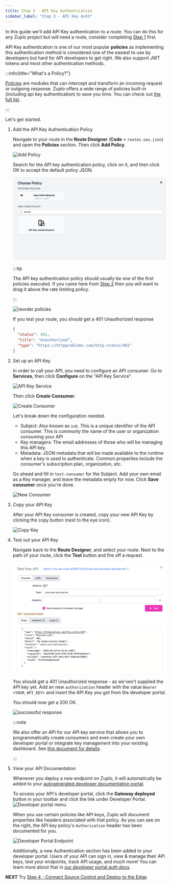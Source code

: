 ```yaml
---
title: Step 3 - API Key Authentication
sidebar_label: "Step 3 - API Key Auth"
---
```


In this guide we'll add API Key authentication to a route. You can do this for
any Zuplo project but will need a route, consider completing
[Step 1](./step-1-setup-basic-gateway.md) first.

API Key authentication is one of our most popular **policies** as implementing
this authentication method is considered one of the easiest to use by developers
but hard for API developers to get right. We also support JWT tokens and most
other authentication methods.

:::info{title="What's a Policy?"}

[Policies](./policies.md) are modules that can intercept and transform an
incoming request or outgoing response. Zuplo offers a wide range of policies
built-in (including api key authentication) to save you time. You can check out
[the full list](../policies.md).

:::

Let's get started.

<Stepper>

1. Add the API Key Authentication Policy

   Navigate to your route in the **Route Designer** (**Code** >
   `routes.oas.json`) and open the **Policies** section. Then click **Add
   Policy**.

   ![Add Policy](../../public/media/step-3-add-api-key-auth/image.png)

   Search for the API key authentication policy, click on it, and then click OK
   to accept the default policy JSON.

   ![Add API Key Authentication](../../public/media/step-3-add-api-key-auth/choose-policy.png)

   :::tip

   The API key authentication policy should usually be one of the first policies
   executed. If you came here from [Step 2](./step-2-add-rate-limiting.md) then
   you will want to drag it above the rate limiting policy.

   :::

   ![reorder policies](../../public/media/step-3-add-api-key-auth/image-1.gif)

   If you test your route, you should get a 401 Unauthorized response

   ```json
   {
     "status": 401,
     "title": "Unauthorized",
     "type": "https://httpproblems.com/http-status/401"
   }
   ```

2. Set up an API Key

   In order to call your API, you need to configure an API consumer. Go to
   **Services**, then click **Configure** on the "API Key Service".

   ![API Key Service](../../public/media/step-3-add-api-key-auth/image-2.png)

   Then click **Create Consumer**.

   ![Create Consumer](../../public/media/step-2-add-api-key-auth/image-8.png)

   Let's break down the configuration needed.
   - Subject: Also known as `sub`. This is a unique identifier of the API
     consumer. This is commonly the name of the user or organization consuming
     your API
   - Key managers: The email addresses of those who will be managing this API
     key.
   - Metadata: JSON metadata that will be made available to the runtime when a
     key is used to authenticate. Common properties include the consumer's
     subscription plan, organization, etc.

   Go ahead and fill in `test-consumer` for the Subject. Add your own email as a
   Key manager, and leave the metadata empty for now. Click **Save consumer**
   once you're done.

   ![New Consumer](../../public/media/step-3-add-api-key-auth/image-3.png)

3. Copy your API Key

   After your API Key consumer is created, copy your new API Key by clicking the
   copy button (next to the eye icon).

   ![Copy Key](../../public/media/step-3-add-api-key-auth/image-4.png)

4. Test out your API Key

   Navigate back to the **Route Designer**, and select your route. Next to the
   path of your route, click the **Test** button and fire off a request.

   ![Failed unauthorized error](../../public/media/step-3-add-api-key-auth/test-policy.png)

   You should get a 401 Unauthorized response - as we'ven't supplied the API key
   yet. Add an new `authorization` header with the value `Bearer <YOUR_API_KEY>`
   and insert the API Key you got from the developer portal.

   You should now get a 200 OK.

   ![successful response](../../public/media/step-3-add-api-key-auth/image-6.png)

   :::note

   We also offer an API for our API key service that allows you to
   programmatically create consumers and even create your own developer portal
   or integrate key management into your existing dashboard. See
   [this document for details](./api-key-api.md).

   :::

5. View your API Documentation

   Whenever you deploy a new endpoint on Zuplo, it will automatically be added
   to your
   [autogenerated developer documentation portal](../dev-portal/introduction.md).

   To access your API's developer portal, click the **Gateway deployed** button
   in your toolbar and click the link under Developer Portal.
   ![Developer portal menu](../../public/media/step-2-add-rate-limiting/image-5.png)

   When you use certain policies like API keys, Zuplo will document properties
   like headers associated with that policy. As you can see on the right, the
   API key policy's `Authorization` header has been documented for you.

   ![Developer Portal Endpoint](../../public/media/step-3-add-api-key-auth/image-7.png)

   Additionally, a new Authentication section has been added to your developer
   portal. Users of your API can sign in, view & manage their API keys, test
   your endpoints, track API usage, and much more! You can learn more about that
   in
   [our developer portal auth docs](/docs/dev-portal/zudoku/configuration/authentication).

</Stepper>

**NEXT** Try
[Step 4 - Connect Source Control and Deploy to the Edge](./step-4-deploying-to-the-edge.md).
